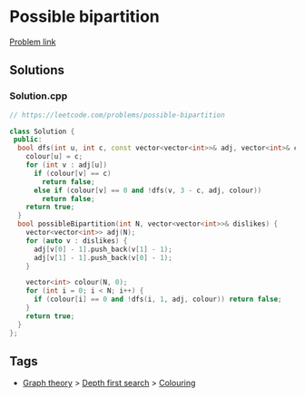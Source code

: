# Possible bipartition

[Problem link](https://leetcode.com/problems/possible-bipartition)

## Solutions


### Solution.cpp
```cpp
// https://leetcode.com/problems/possible-bipartition

class Solution {
 public:
  bool dfs(int u, int c, const vector<vector<int>>& adj, vector<int>& colour) {
    colour[u] = c;
    for (int v : adj[u])
      if (colour[v] == c)
        return false;
      else if (colour[v] == 0 and !dfs(v, 3 - c, adj, colour))
        return false;
    return true;
  }
  bool possibleBipartition(int N, vector<vector<int>>& dislikes) {
    vector<vector<int>> adj(N);
    for (auto v : dislikes) {
      adj[v[0] - 1].push_back(v[1] - 1);
      adj[v[1] - 1].push_back(v[0] - 1);
    }

    vector<int> colour(N, 0);
    for (int i = 0; i < N; i++) {
      if (colour[i] == 0 and !dfs(i, 1, adj, colour)) return false;
    }
    return true;
  }
};
```
## Tags

* [Graph theory](/README.md#Graph_theory) > [Depth first search](/README.md#Graph_theory-Depth_first_search) > [Colouring](/README.md#Graph_theory-Depth_first_search-Colouring)
